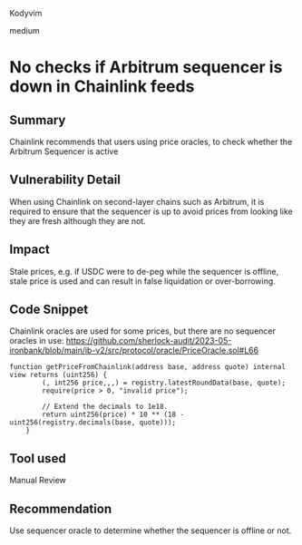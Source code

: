 Kodyvim

medium

# No checks if Arbitrum sequencer is down in Chainlink feeds

## Summary
Chainlink recommends that users using price oracles, to check whether the Arbitrum Sequencer is active
## Vulnerability Detail
When using Chainlink on second-layer chains such as Arbitrum, it is required to ensure that the sequencer is up to avoid prices from looking like they are fresh although they are not.

## Impact
Stale prices, e.g. if USDC were to de-peg while the sequencer is offline, stale price is used and can result in false liquidation or over-borrowing.

## Code Snippet
Chainlink oracles are used for some prices, but there are no sequencer oracles in use:
https://github.com/sherlock-audit/2023-05-ironbank/blob/main/ib-v2/src/protocol/oracle/PriceOracle.sol#L66
```solidity
function getPriceFromChainlink(address base, address quote) internal view returns (uint256) {
        (, int256 price,,,) = registry.latestRoundData(base, quote);
        require(price > 0, "invalid price");

        // Extend the decimals to 1e18.
        return uint256(price) * 10 ** (18 - uint256(registry.decimals(base, quote)));
    }
```
## Tool used
Manual Review

## Recommendation
Use sequencer oracle to determine whether the sequencer is offline or not.